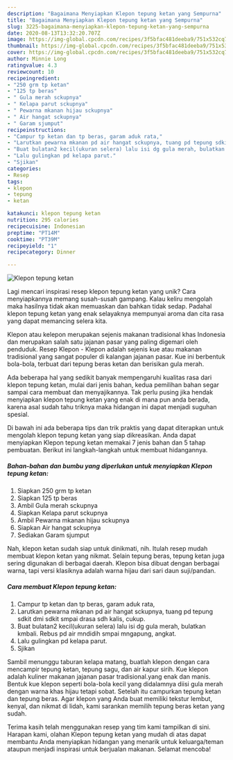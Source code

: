 ```yaml
---
description: "Bagaimana Menyiapkan Klepon tepung ketan yang Sempurna"
title: "Bagaimana Menyiapkan Klepon tepung ketan yang Sempurna"
slug: 3225-bagaimana-menyiapkan-klepon-tepung-ketan-yang-sempurna
date: 2020-08-13T13:32:20.707Z
image: https://img-global.cpcdn.com/recipes/3f5bfac481deeba9/751x532cq70/klepon-tepung-ketan-foto-resep-utama.jpg
thumbnail: https://img-global.cpcdn.com/recipes/3f5bfac481deeba9/751x532cq70/klepon-tepung-ketan-foto-resep-utama.jpg
cover: https://img-global.cpcdn.com/recipes/3f5bfac481deeba9/751x532cq70/klepon-tepung-ketan-foto-resep-utama.jpg
author: Minnie Long
ratingvalue: 4.3
reviewcount: 10
recipeingredient:
- "250 grm tp ketan"
- "125 tp beras"
- " Gula merah sckupnya"
- " Kelapa parut sckupnya"
- " Pewarna mkanan hijau sckupnya"
- " Air hangat sckupnya"
- " Garam sjumput"
recipeinstructions:
- "Campur tp ketan dan tp beras, garam aduk rata,"
- "Larutkan pewarna mkanan pd air hangat sckupnya, tuang pd tepung sdkit dmi sdkit smpai drasa sdh kalis, cukup."
- "Buat bulatan2 kecil(ukuran selera) lalu isi dg gula merah, bulatkan kmbali. Rebus pd air mndidih smpai mngapung, angkat."
- "Lalu gulingkan pd kelapa parut."
- "Sjikan"
categories:
- Resep
tags:
- klepon
- tepung
- ketan

katakunci: klepon tepung ketan 
nutrition: 295 calories
recipecuisine: Indonesian
preptime: "PT14M"
cooktime: "PT39M"
recipeyield: "1"
recipecategory: Dinner

---
```



![Klepon tepung ketan](https://img-global.cpcdn.com/recipes/3f5bfac481deeba9/751x532cq70/klepon-tepung-ketan-foto-resep-utama.jpg)

Lagi mencari inspirasi resep klepon tepung ketan yang unik? Cara menyiapkannya memang susah-susah gampang. Kalau keliru mengolah maka hasilnya tidak akan memuaskan dan bahkan tidak sedap. Padahal klepon tepung ketan yang enak selayaknya mempunyai aroma dan cita rasa yang dapat memancing selera kita.

Klepon atau kelepon merupakan sejenis makanan tradisional khas Indonesia dan merupakan salah satu jajanan pasar yang paling digemari oleh penduduk. Resep Klepon - Klepon adalah sejenis kue atau makanan tradisional yang sangat populer di kalangan jajanan pasar. Kue ini berbentuk bola-bola, terbuat dari tepung beras ketan dan berisikan gula merah.

Ada beberapa hal yang sedikit banyak mempengaruhi kualitas rasa dari klepon tepung ketan, mulai dari jenis bahan, kedua pemilihan bahan segar sampai cara membuat dan menyajikannya. Tak perlu pusing jika hendak menyiapkan klepon tepung ketan yang enak di mana pun anda berada, karena asal sudah tahu triknya maka hidangan ini dapat menjadi suguhan spesial.


Di bawah ini ada beberapa tips dan trik praktis yang dapat diterapkan untuk mengolah klepon tepung ketan yang siap dikreasikan. Anda dapat menyiapkan Klepon tepung ketan memakai 7 jenis bahan dan 5 tahap pembuatan. Berikut ini langkah-langkah untuk membuat hidangannya.

<!--inarticleads1-->

##### Bahan-bahan dan bumbu yang diperlukan untuk menyiapkan Klepon tepung ketan:

1. Siapkan 250 grm tp ketan
1. Siapkan 125 tp beras
1. Ambil  Gula merah sckupnya
1. Siapkan  Kelapa parut sckupnya
1. Ambil  Pewarna mkanan hijau sckupnya
1. Siapkan  Air hangat sckupnya
1. Sediakan  Garam sjumput


Nah, klepon ketan sudah siap untuk dinikmati, nih. Itulah resep mudah membuat klepon ketan yang nikmat. Selain tepung beras, tepung ketan juga sering digunakan di berbagai daerah. Klepon bisa dibuat dengan berbagai warna, tapi versi klasiknya adalah warna hijau dari sari daun suji/pandan. 

<!--inarticleads2-->

##### Cara membuat Klepon tepung ketan:

1. Campur tp ketan dan tp beras, garam aduk rata,
1. Larutkan pewarna mkanan pd air hangat sckupnya, tuang pd tepung sdkit dmi sdkit smpai drasa sdh kalis, cukup.
1. Buat bulatan2 kecil(ukuran selera) lalu isi dg gula merah, bulatkan kmbali. Rebus pd air mndidih smpai mngapung, angkat.
1. Lalu gulingkan pd kelapa parut.
1. Sjikan


Sambil menunggu taburan kelapa matang, buatlah klepon dengan cara mencampir tepung ketan, tepung sagu, dan air kapur sirih. Kue klepon adalah kuliner makanan jajanan pasar tradisional.yang enak dan manis. Bentuk kue klepon seperti bola-bola kecil yang didalamnya diisi gula merah dengan warna khas hijau tetapi sobat. Setelah itu campurkan tepung ketan dan tepung beras. Agar klepon yang Anda buat memiliki tekstur lembut, kenyal, dan nikmat di lidah, kami sarankan memilih tepung beras ketan yang sudah. 

Terima kasih telah menggunakan resep yang tim kami tampilkan di sini. Harapan kami, olahan Klepon tepung ketan yang mudah di atas dapat membantu Anda menyiapkan hidangan yang menarik untuk keluarga/teman ataupun menjadi inspirasi untuk berjualan makanan. Selamat mencoba!

